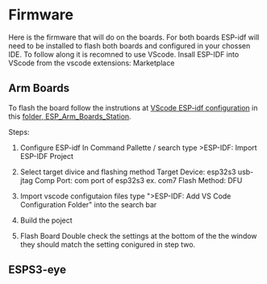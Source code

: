 # Firmware

Here is the firmware that will do on the boards. 
For both boards ESP-idf will need to be installed to flash both boards and configured in your chossen IDE. To follow along it is recomned to use VScode.
Insall ESP-IDF into VScode from the vscode extensions: Marketplace

## Arm Boards

To flash the board follow the instrutions at [VScode ESP-idf configuration](https://docs.espressif.com/projects/vscode-esp-idf-extension/en/latest/startproject.html) in this [folder, ESP_Arm_Boards_Station](/Firmware/Arm%20Board/ESP32_Arm_Boards_Station).

Steps:
1. Configure ESP-idf
In Command Pallette / search type >ESP-IDF: Import ESP-IDF Project 
2. Select target divice and flashing method
Target Device: esp32s3 usb-jtag
Comp Port: com port of esp32s3 ex. com7
Flash Method: DFU
3. Import vscode configutaion files
type ">ESP-IDF: Add VS Code Configuration Folder" into the search bar
4. Build the poject

5. Flash Board
Double check the settings at the bottom of the the window they should match the setting conigured in step two.

## ESPS3-eye

